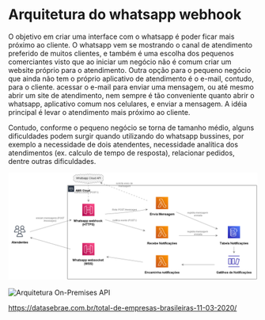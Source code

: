 # Arquitetura do whatsapp webhook

O objetivo em criar uma interface com o whatsapp é poder ficar mais próximo ao cliente. O whatsapp vem se mostrando o canal de atendimento preferido de muitos clientes, e também é uma escolha dos pequenos comerciantes visto que ao iniciar um negócio não é comum criar um website próprio para o atendimento. Outra opção para o pequeno negócio que ainda não tem o próprio aplicativo de atendimento é o e-mail, contudo, para o cliente. acessar o e-mail para enviar uma mensagem, ou até mesmo abrir um site de atendimento, nem sempre é tão conveniente quanto abrir o whatsapp, aplicativo comum nos celulares, e enviar a mensagem. A idéia principal é levar o atendimento mais próximo ao cliente.

Contudo, conforme o pequeno negócio se torna de tamanho médio, alguns dificuldades podem surgir quando utilizando do whatsapp bussines, por exemplo a necessidade de dois atendentes, necessidade analítica dos atendimentos (ex. calculo de tempo de resposta), relacionar pedidos, dentre outras dificuldades.

![Arquitetura](./images/architeture.png)

![Arquitetura On-Premises API](https://scontent-gig2-1.xx.fbcdn.net/v/t39.8562-6/149354421_256949469256488_4004844326605412962_n.png?_nc_cat=104&ccb=1-7&_nc_sid=6825c5&_nc_ohc=1eWTphCEAMgAX9_fxet&_nc_ht=scontent-gig2-1.xx&oh=00_AfCIE-J7v4nvslFJO0F2SwLTgUby7_Au7PD19X1GZFWRbg&oe=6427C847)

https://datasebrae.com.br/total-de-empresas-brasileiras-11-03-2020/